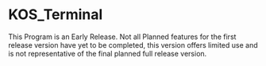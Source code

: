 # KOS_Terminal
This Program is an Early Release. Not all Planned features for the first release version have yet to be completed, this version offers limited use and is not representative of the final planned full release version.
